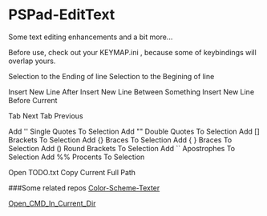 # PSPad-EditText
Some text editing enhancements and a bit more...

Before use, check out your KEYMAP.ini , because some of keybindings will overlap yours.


Selection to the Ending of line
Selection to the Begining of line

Insert New Line After
Insert New Line Between Something
Insert New Line Before Current

Tab Next
Tab Previous

Add '' Single Quotes To Selection
Add "" Double Quotes To Selection
Add [] Brackets To Selection
Add {} Braces To Selection
Add { } Braces To Selection
Add () Round Brackets To Selection
Add `` Apostrophes To Selection
Add %% Procents To Selection

Open TODO.txt
Copy Current Full Path





###Some related repos
[Color-Scheme-Texter](https://github.com/CoreText/PSPad-Color-Scheme-Texter)

[Open_CMD_In_Current_Dir](https://github.com/CoreText/PSPad-Open_CMD_In_Current_Dir)
